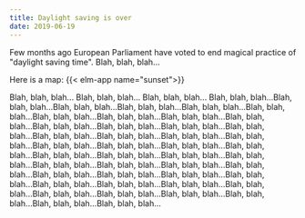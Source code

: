 ```yaml
---
title: Daylight saving is over
date: 2019-06-19
---
```


Few months ago European Parliament have voted to end magical practice of "daylight saving time". Blah, blah, blah...  

Here is a map:
{{< elm-app name="sunset">}}


Blah, blah, blah... Blah, blah, blah... Blah, blah, blah... Blah, blah, blah...Blah, blah, blah...Blah, blah, blah...Blah, blah, blah...Blah, blah, blah...Blah, blah, blah...Blah, blah, blah...Blah, blah, blah...Blah, blah, blah...Blah, blah, blah...Blah, blah, blah...Blah, blah, blah...Blah, blah, blah...Blah, blah, blah...Blah, blah, blah...Blah, blah, blah...Blah, blah, blah...Blah, blah, blah...Blah, blah, blah...Blah, blah, blah...Blah, blah, blah...Blah, blah, blah...Blah, blah, blah...Blah, blah, blah...Blah, blah, blah...Blah, blah, blah...Blah, blah, blah...Blah, blah, blah...Blah, blah, blah...Blah, blah, blah...Blah, blah, blah...Blah, blah, blah...Blah, blah, blah...Blah, blah, blah...Blah, blah, blah...Blah, blah, blah...Blah, blah, blah...Blah, blah, blah...Blah, blah, blah...Blah, blah, blah...Blah, blah, blah...Blah, blah, blah...Blah, blah, blah...Blah, blah, blah...